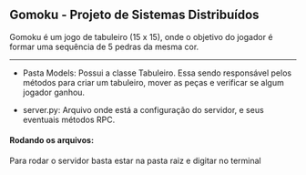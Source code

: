 ## Gomoku - Projeto de Sistemas Distribuídos

Gomoku é um jogo de tabuleiro (15 x 15), onde o objetivo do jogador é formar uma sequência de 5 pedras da mesma cor.

---
- Pasta Models: Possui a classe Tabuleiro. Essa sendo responsável pelos métodos para criar um tabuleiro, mover as peças e verificar se algum jogador ganhou.

- server.py: Arquivo onde está a configuração do servidor, e seus eventuais métodos RPC.

#### Rodando os arquivos:
Para rodar o servidor basta estar na pasta raiz e digitar no terminal
```python server.py

